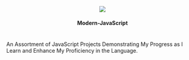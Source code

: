 <p align="center" width="100%">
    <img src="https://i.imgur.com/MbTsW5e.jpg">
</p>

<h4 align="center">Modern-JavaScript</h4>

# 
An Assortment of JavaScript Projects Demonstrating My Progress as I Learn and Enhance My Proficiency in the Language.
